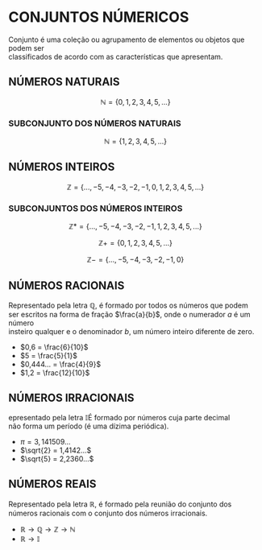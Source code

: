 # CONJUNTOS NÚMERICOS
Conjunto é uma coleção ou agrupamento de elementos ou objetos que podem ser \
classificados de acordo com as características que apresentam.

## NÚMEROS NATURAIS
~~~math
\mathbb{N} = \{0, 1, 2, 3, 4, 5, ...\}
~~~

### SUBCONJUNTO DOS NÚMEROS NATURAIS
~~~math
\mathbb{N} = \{1, 2, 3, 4, 5, ...\}
~~~

## NÚMEROS INTEIROS
~~~math
\mathbb{Z} = \{..., -5, -4, -3, -2, -1, 0, 1, 2, 3, 4, 5, ...\}
~~~

### SUBCONJUNTOS DOS NÚMEROS INTEIROS
~~~math
\mathbb{Z}* = \{..., -5, -4, -3, -2, -1, 1, 2, 3, 4, 5, ...\}
~~~

~~~math
\mathbb{Z}+ = \{0, 1, 2, 3, 4, 5, ...\}
~~~

~~~math
\mathbb{Z}- = \{..., -5, -4, -3, -2, -1, 0\}
~~~

## NÚMEROS RACIONAIS
Representado pela letra $\mathbb{Q}$, é formado por todos os números que podem \
ser escritos na forma de fração $\frac{a}{b}$, onde o numerador $a$ é um número \
insteiro qualquer e o denominador $b$, um número inteiro diferente de zero.
* $0,6 = \frac{6}{10}$
* $5 = \frac{5}{1}$
* $0,444... = \frac{4}{9}$
* $1,2 = \frac{12}{10}$

## NÚMEROS IRRACIONAIS
epresentado pela letra $\mathbb{I}$É formado por números cuja parte decimal \
não forma um período (é uma dízima periódica).
* $\pi = 3,141509...$
* $\sqrt{2} = 1,4142...$
* $\sqrt{5} = 2,2360...$

## NÚMEROS REAIS
Representado pela letra $\mathbb{R}$, é formado pela reunião do conjunto dos \
números racionais com o conjunto dos números irracionais.
* $\mathbb{R} \to \mathbb{Q} \to \mathbb{Z} \to \mathbb{N}$
* $\mathbb{R} \to \mathbb{I}$
